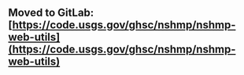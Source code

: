 ## Moved to GitLab: [https://code.usgs.gov/ghsc/nshmp/nshmp-web-utils](https://code.usgs.gov/ghsc/nshmp/nshmp-web-utils)
